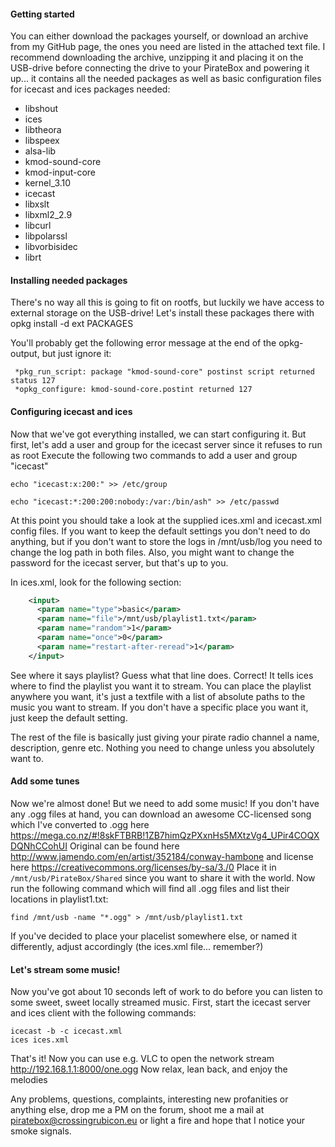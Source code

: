 #### Getting started
You can either download the packages yourself, or download an archive from my GitHub page, the ones you need are listed in the attached text file. I recommend downloading the archive, unzipping it and placing it on the USB-drive before connecting the drive to your PirateBox and powering it up... it contains all the needed packages as well as basic configuration files for icecast and ices
packages needed:
- libshout
- ices
- libtheora
- libspeex
- alsa-lib
- kmod-sound-core
- kmod-input-core
- kernel_3.10
- icecast
- libxslt
- libxml2_2.9
- libcurl
- libpolarssl
- libvorbisidec
- librt

#### Installing needed packages
There's no way all this is going to fit on rootfs, but luckily we have access to external storage on the USB-drive! Let's install these packages there with opkg install -d ext PACKAGES

You'll probably get the following error message at the end of the opkg-output, but just ignore it: 
```
 *pkg_run_script: package "kmod-sound-core" postinst script returned status 127 
 *opkg_configure: kmod-sound-core.postint returned 127
```

#### Configuring icecast and ices
Now that we've got everything installed, we can start configuring it. But first, let's add a user and group for the icecast server since it refuses to run as root
Execute the following two commands to add a user and group "icecast" 
```
echo "icecast:x:200:" >> /etc/group
```
```
echo "icecast:*:200:200:nobody:/var:/bin/ash" >> /etc/passwd
```

At this point you should take a look at the supplied ices.xml and icecast.xml config files. If you want to keep the default settings you don't need to do anything, but if you don't want to store the logs in /mnt/usb/log you need to change the log path in both files. Also, you might want to change the password for the icecast server, but that's up to you.

In ices.xml, look for the following section:
``` xml
    <input>
      <param name="type">basic</param>
      <param name="file">/mnt/usb/playlist1.txt</param>
      <param name="random">1</param>
      <param name="once">0</param>
      <param name="restart-after-reread">1</param>
    </input>
```
See where it says playlist? Guess what that line does. Correct! It tells ices where to find the playlist you want it to stream. You can place the playlist anywhere you want, it's just a textfile with a list of absolute paths to the music you want to stream. If you don't have a specific place you want it, just keep the default setting. 

The rest of the file is basically just giving your pirate radio channel a name, description, genre etc. Nothing you need to change unless you absolutely want to. 

#### Add some tunes
Now we're almost done! But we need to add some music! If you don't have any .ogg files at hand, you can download an awesome CC-licensed song which I've converted to .ogg here https://mega.co.nz/#!8skFTBRB!1ZB7himQzPXxnHs5MXtzVg4_UPir4COQXDQNhCCohUI 
Original can be found here http://www.jamendo.com/en/artist/352184/conway-hambone and license here https://creativecommons.org/licenses/by-sa/3./0 
Place it in ```/mnt/usb/PirateBox/Shared``` since you want to share it with the world. Now run the following command which will find all .ogg files and list their locations in playlist1.txt:
```
find /mnt/usb -name "*.ogg" > /mnt/usb/playlist1.txt
```
If you've decided to place your placelist somewhere else, or named it differently, adjust accordingly (the ices.xml file... remember?)

#### Let's stream some music!
Now you've got about 10 seconds left of work to do before you can listen to some sweet, sweet locally streamed music.
First, start the icecast server and ices client with the following commands:
```
icecast -b -c icecast.xml
ices ices.xml
```
That's it! Now you can use e.g. VLC to open the network stream http://192.168.1.1:8000/one.ogg 
Now relax, lean back, and enjoy the melodies


Any problems, questions, complaints, interesting new profanities or anything else, drop me a PM on the forum, shoot me a mail at piratebox@crossingrubicon.eu or light a fire and hope that I notice your smoke signals. 


